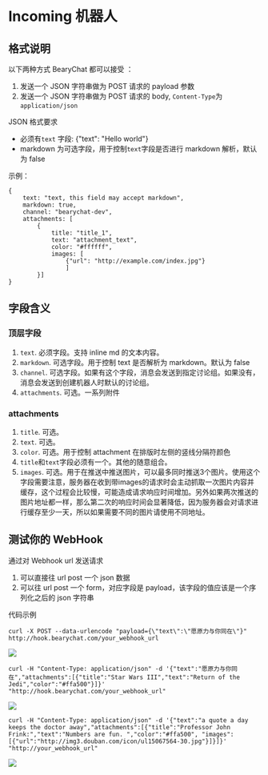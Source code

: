 # Incoming 机器人

## 格式说明

以下两种方式 BearyChat 都可以接受 ：
1. 发送一个 JSON 字符串做为 POST 请求的 payload 参数
2. 发送一个 JSON 字符串做为 POST 请求的 body, `Content-Type`为`application/json`

JSON 格式要求
* 必须有`text` 字段: {"text": "Hello world"}
* markdown 为可选字段，用于控制`text`字段是否进行 markdown 解析，默认为 false

示例：

    {
        text: "text, this field may accept markdown",
        markdown: true,
        channel: "bearychat-dev",
        attachments: [
            {
                title: "title_1",
                text: "attachment_text",
                color: "#ffffff",
                images: [
                    {"url": "http://example.com/index.jpg"}
                    ]
            }]
    }

## 字段含义

### 顶层字段

1. `text`. 必须字段。支持 inline md 的文本内容。
2. `markdown`. 可选字段。用于控制 text 是否解析为 markdown。默认为 false
2. `channel`. 可选字段。如果有这个字段，消息会发送到指定讨论组。如果没有，消息会发送到创建机器人时默认的讨论组。
3. `attachments`. 可选。一系列附件

### attachments

1. `title`. 可选。
2. `text`. 可选。
3. `color`. 可选。用于控制 attachment 在排版时左侧的竖线分隔符颜色
4. `title`和`text`字段必须有一个。其他的随意组合。
5. `images`. 可选。用于在推送中推送图片，可以最多同时推送3个图片。使用这个字段需要注意，服务器在收到带images的请求时会主动抓取一次图片内容并缓存，这个过程会比较慢，可能造成请求响应时间增加。另外如果两次推送的图片地址都一样，那么第二次的响应时间会显著降低，因为服务器会对请求进行缓存至少一天，所以如果需要不同的图片请使用不同地址。

## 测试你的 WebHook

通过对 Webhook url 发送请求
1. 可以直接往 url post 一个 json 数据
2. 可以往 url post 一个 form，对应字段是 payload，该字段的值应该是一个序列化之后的 json 字符串

代码示例

```curl -X POST --data-urlencode "payload={\"text\":\"愿原力与你同在\"}" http://hook.bearychat.com/your_webhook_url ```


![](/images/tutorial/incoming_r2d2_1.png)

```curl -H "Content-Type: application/json" -d '{"text":"愿原力与你同在","attachments":[{"title":"Star Wars III","text":"Return of the Jedi","color":"#ffa500"}]}' "http://hook.bearychat.com/your_webhook_url" ```

![](/images/tutorial/incoming_r2d2_2.png)

```curl -H "Content-Type: application/json" -d '{"text":"a quote a day keeps the doctor away","attachments":[{"title":"Professor John Frink:","text":"Numbers are fun. ","color":"#ffa500", "images": [{"url":"http://img3.douban.com/icon/ul15067564-30.jpg"}]}]}' "http://your_webhook_url" ```

![](/images/tutorial/incoming_prof_frink.png)
